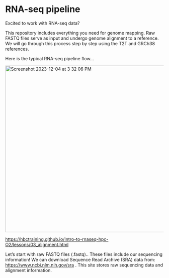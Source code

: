 # RNA-seq pipeline

Excited to work with RNA-seq data? 

This repository includes everything you need for genome mapping. Raw FASTQ files serve as input and undergo genome alignment to a reference. We will go through this process step by step using the T2T and GRCh38 references.

Here is the typical RNA-seq pipeline flow...

<img width="531" alt="Screenshot 2023-12-04 at 3 32 06 PM" src="https://github.com/emmarklein/RNAseq_pipeline/assets/152921397/41d26ea8-7045-4986-8ec6-e24e0dffa237">

https://hbctraining.github.io/Intro-to-rnaseq-hpc-O2/lessons/03_alignment.html


Let’s start with raw FASTQ files (.fastq).. These files include our sequencing information! We can download Sequence Read Archive (SRA) data from: https://www.ncbi.nlm.nih.gov/sra . This site stores raw sequencing data and alignment information. 
